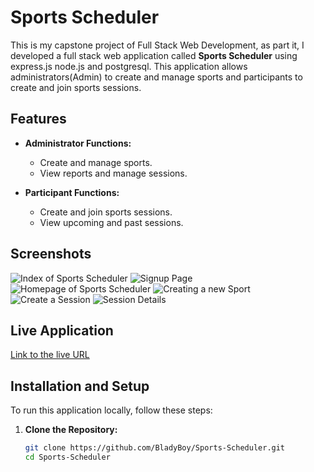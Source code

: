 # Sports Scheduler

This is my capstone project of Full Stack Web Development, as part it, I developed a full stack web application called **Sports Scheduler** using express.js node.js and postgresql. This application allows administrators(Admin) to create and manage sports and participants to create and join sports sessions.

## Features

- **Administrator Functions:**
  - Create and manage sports.
  - View reports and manage sessions.

- **Participant Functions:**
  - Create and join sports sessions.
  - View upcoming and past sessions.

## Screenshots

![Index of Sports Scheduler](https://drive.google.com/uc?export=view&id=1FIDOh4S0zYX_aA6G2YKSuP_l03pgyZZn)
![Signup Page](https://drive.google.com/uc?export=view&id=10XgAL6sbVEy9aU1dqjTlQ5uXcEY0Vv9D)
![Homepage of Sports Scheduler](https://drive.google.com/uc?export=view&id=1v2u8ir0ZlZ2RMtUtDNshqL0Q0ohP-UQa)
![Creating a new Sport](https://drive.google.com/uc?export=view&id=1oJ9UATZmfkI96SeE2p5GVPcSqleIzF60)
![Create a Session](https://drive.google.com/uc?export=view&id=1Iv0z1yR7pkbm6vm473ZR1N-romuBuSif)
![Session Details](https://drive.google.com/uc?export=view&id=1FcUbXBSY56jzDeKnA_Xvh_x-d9YI_Y7H)

## Live Application

[Link to the live URL](https://srija-sports-scheduler-j8vm.onrender.com)

## Installation and Setup

To run this application locally, follow these steps:

1. **Clone the Repository:**
   ```bash
   git clone https://github.com/BladyBoy/Sports-Scheduler.git
   cd Sports-Scheduler
